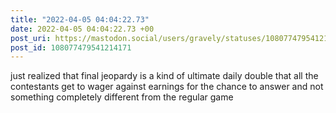 ```yaml
---
title: "2022-04-05 04:04:22.73"
date: 2022-04-05 04:04:22.73 +00
post_uri: https://mastodon.social/users/gravely/statuses/108077479541214171
post_id: 108077479541214171
---
```

just realized that final jeopardy is a kind of ultimate daily double that all the contestants get to wager against earnings for the chance to answer and not something completely different from the regular game


